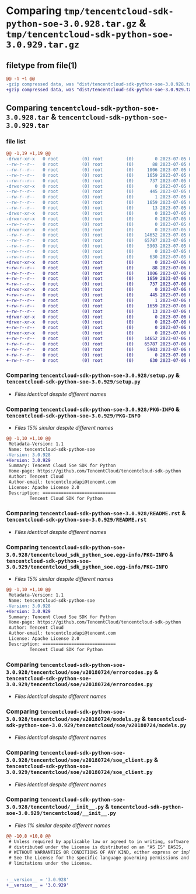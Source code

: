 # Comparing `tmp/tencentcloud-sdk-python-soe-3.0.928.tar.gz` & `tmp/tencentcloud-sdk-python-soe-3.0.929.tar.gz`

## filetype from file(1)

```diff
@@ -1 +1 @@
-gzip compressed data, was "dist/tencentcloud-sdk-python-soe-3.0.928.tar", last modified: Wed Jul  5 00:32:30 2023, max compression
+gzip compressed data, was "dist/tencentcloud-sdk-python-soe-3.0.929.tar", last modified: Thu Jul  6 00:33:18 2023, max compression
```

## Comparing `tencentcloud-sdk-python-soe-3.0.928.tar` & `tencentcloud-sdk-python-soe-3.0.929.tar`

### file list

```diff
@@ -1,19 +1,19 @@
-drwxr-xr-x   0 root         (0) root         (0)        0 2023-07-05 00:32:30.000000 tencentcloud-sdk-python-soe-3.0.928/
--rw-r--r--   0 root         (0) root         (0)       88 2023-07-05 00:32:30.000000 tencentcloud-sdk-python-soe-3.0.928/setup.cfg
--rw-r--r--   0 root         (0) root         (0)     1006 2023-07-05 00:32:30.000000 tencentcloud-sdk-python-soe-3.0.928/setup.py
--rw-r--r--   0 root         (0) root         (0)     1659 2023-07-05 00:32:30.000000 tencentcloud-sdk-python-soe-3.0.928/PKG-INFO
--rw-r--r--   0 root         (0) root         (0)      737 2023-07-05 00:32:30.000000 tencentcloud-sdk-python-soe-3.0.928/README.rst
-drwxr-xr-x   0 root         (0) root         (0)        0 2023-07-05 00:32:30.000000 tencentcloud-sdk-python-soe-3.0.928/tencentcloud_sdk_python_soe.egg-info/
--rw-r--r--   0 root         (0) root         (0)      445 2023-07-05 00:32:30.000000 tencentcloud-sdk-python-soe-3.0.928/tencentcloud_sdk_python_soe.egg-info/SOURCES.txt
--rw-r--r--   0 root         (0) root         (0)        1 2023-07-05 00:32:30.000000 tencentcloud-sdk-python-soe-3.0.928/tencentcloud_sdk_python_soe.egg-info/dependency_links.txt
--rw-r--r--   0 root         (0) root         (0)     1659 2023-07-05 00:32:30.000000 tencentcloud-sdk-python-soe-3.0.928/tencentcloud_sdk_python_soe.egg-info/PKG-INFO
--rw-r--r--   0 root         (0) root         (0)       13 2023-07-05 00:32:30.000000 tencentcloud-sdk-python-soe-3.0.928/tencentcloud_sdk_python_soe.egg-info/top_level.txt
-drwxr-xr-x   0 root         (0) root         (0)        0 2023-07-05 00:32:30.000000 tencentcloud-sdk-python-soe-3.0.928/tencentcloud/
-drwxr-xr-x   0 root         (0) root         (0)        0 2023-07-05 00:32:30.000000 tencentcloud-sdk-python-soe-3.0.928/tencentcloud/soe/
--rw-r--r--   0 root         (0) root         (0)        0 2023-07-05 00:32:30.000000 tencentcloud-sdk-python-soe-3.0.928/tencentcloud/soe/__init__.py
-drwxr-xr-x   0 root         (0) root         (0)        0 2023-07-05 00:32:30.000000 tencentcloud-sdk-python-soe-3.0.928/tencentcloud/soe/v20180724/
--rw-r--r--   0 root         (0) root         (0)    14652 2023-07-05 00:32:30.000000 tencentcloud-sdk-python-soe-3.0.928/tencentcloud/soe/v20180724/errorcodes.py
--rw-r--r--   0 root         (0) root         (0)    65787 2023-07-05 00:32:30.000000 tencentcloud-sdk-python-soe-3.0.928/tencentcloud/soe/v20180724/models.py
--rw-r--r--   0 root         (0) root         (0)     5903 2023-07-05 00:32:30.000000 tencentcloud-sdk-python-soe-3.0.928/tencentcloud/soe/v20180724/soe_client.py
--rw-r--r--   0 root         (0) root         (0)        0 2023-07-05 00:32:30.000000 tencentcloud-sdk-python-soe-3.0.928/tencentcloud/soe/v20180724/__init__.py
--rw-r--r--   0 root         (0) root         (0)      630 2023-07-05 00:32:30.000000 tencentcloud-sdk-python-soe-3.0.928/tencentcloud/__init__.py
+drwxr-xr-x   0 root         (0) root         (0)        0 2023-07-06 00:33:18.000000 tencentcloud-sdk-python-soe-3.0.929/
+-rw-r--r--   0 root         (0) root         (0)       88 2023-07-06 00:33:18.000000 tencentcloud-sdk-python-soe-3.0.929/setup.cfg
+-rw-r--r--   0 root         (0) root         (0)     1006 2023-07-06 00:33:18.000000 tencentcloud-sdk-python-soe-3.0.929/setup.py
+-rw-r--r--   0 root         (0) root         (0)     1659 2023-07-06 00:33:18.000000 tencentcloud-sdk-python-soe-3.0.929/PKG-INFO
+-rw-r--r--   0 root         (0) root         (0)      737 2023-07-06 00:33:18.000000 tencentcloud-sdk-python-soe-3.0.929/README.rst
+drwxr-xr-x   0 root         (0) root         (0)        0 2023-07-06 00:33:18.000000 tencentcloud-sdk-python-soe-3.0.929/tencentcloud_sdk_python_soe.egg-info/
+-rw-r--r--   0 root         (0) root         (0)      445 2023-07-06 00:33:18.000000 tencentcloud-sdk-python-soe-3.0.929/tencentcloud_sdk_python_soe.egg-info/SOURCES.txt
+-rw-r--r--   0 root         (0) root         (0)        1 2023-07-06 00:33:18.000000 tencentcloud-sdk-python-soe-3.0.929/tencentcloud_sdk_python_soe.egg-info/dependency_links.txt
+-rw-r--r--   0 root         (0) root         (0)     1659 2023-07-06 00:33:18.000000 tencentcloud-sdk-python-soe-3.0.929/tencentcloud_sdk_python_soe.egg-info/PKG-INFO
+-rw-r--r--   0 root         (0) root         (0)       13 2023-07-06 00:33:18.000000 tencentcloud-sdk-python-soe-3.0.929/tencentcloud_sdk_python_soe.egg-info/top_level.txt
+drwxr-xr-x   0 root         (0) root         (0)        0 2023-07-06 00:33:18.000000 tencentcloud-sdk-python-soe-3.0.929/tencentcloud/
+drwxr-xr-x   0 root         (0) root         (0)        0 2023-07-06 00:33:18.000000 tencentcloud-sdk-python-soe-3.0.929/tencentcloud/soe/
+-rw-r--r--   0 root         (0) root         (0)        0 2023-07-06 00:33:18.000000 tencentcloud-sdk-python-soe-3.0.929/tencentcloud/soe/__init__.py
+drwxr-xr-x   0 root         (0) root         (0)        0 2023-07-06 00:33:18.000000 tencentcloud-sdk-python-soe-3.0.929/tencentcloud/soe/v20180724/
+-rw-r--r--   0 root         (0) root         (0)    14652 2023-07-06 00:33:18.000000 tencentcloud-sdk-python-soe-3.0.929/tencentcloud/soe/v20180724/errorcodes.py
+-rw-r--r--   0 root         (0) root         (0)    65787 2023-07-06 00:33:18.000000 tencentcloud-sdk-python-soe-3.0.929/tencentcloud/soe/v20180724/models.py
+-rw-r--r--   0 root         (0) root         (0)     5903 2023-07-06 00:33:18.000000 tencentcloud-sdk-python-soe-3.0.929/tencentcloud/soe/v20180724/soe_client.py
+-rw-r--r--   0 root         (0) root         (0)        0 2023-07-06 00:33:18.000000 tencentcloud-sdk-python-soe-3.0.929/tencentcloud/soe/v20180724/__init__.py
+-rw-r--r--   0 root         (0) root         (0)      630 2023-07-06 00:33:18.000000 tencentcloud-sdk-python-soe-3.0.929/tencentcloud/__init__.py
```

### Comparing `tencentcloud-sdk-python-soe-3.0.928/setup.py` & `tencentcloud-sdk-python-soe-3.0.929/setup.py`

 * *Files identical despite different names*

### Comparing `tencentcloud-sdk-python-soe-3.0.928/PKG-INFO` & `tencentcloud-sdk-python-soe-3.0.929/PKG-INFO`

 * *Files 15% similar despite different names*

```diff
@@ -1,10 +1,10 @@
 Metadata-Version: 1.1
 Name: tencentcloud-sdk-python-soe
-Version: 3.0.928
+Version: 3.0.929
 Summary: Tencent Cloud Soe SDK for Python
 Home-page: https://github.com/TencentCloud/tencentcloud-sdk-python
 Author: Tencent Cloud
 Author-email: tencentcloudapi@tencent.com
 License: Apache License 2.0
 Description: ============================
         Tencent Cloud SDK for Python
```

### Comparing `tencentcloud-sdk-python-soe-3.0.928/README.rst` & `tencentcloud-sdk-python-soe-3.0.929/README.rst`

 * *Files identical despite different names*

### Comparing `tencentcloud-sdk-python-soe-3.0.928/tencentcloud_sdk_python_soe.egg-info/PKG-INFO` & `tencentcloud-sdk-python-soe-3.0.929/tencentcloud_sdk_python_soe.egg-info/PKG-INFO`

 * *Files 15% similar despite different names*

```diff
@@ -1,10 +1,10 @@
 Metadata-Version: 1.1
 Name: tencentcloud-sdk-python-soe
-Version: 3.0.928
+Version: 3.0.929
 Summary: Tencent Cloud Soe SDK for Python
 Home-page: https://github.com/TencentCloud/tencentcloud-sdk-python
 Author: Tencent Cloud
 Author-email: tencentcloudapi@tencent.com
 License: Apache License 2.0
 Description: ============================
         Tencent Cloud SDK for Python
```

### Comparing `tencentcloud-sdk-python-soe-3.0.928/tencentcloud/soe/v20180724/errorcodes.py` & `tencentcloud-sdk-python-soe-3.0.929/tencentcloud/soe/v20180724/errorcodes.py`

 * *Files identical despite different names*

### Comparing `tencentcloud-sdk-python-soe-3.0.928/tencentcloud/soe/v20180724/models.py` & `tencentcloud-sdk-python-soe-3.0.929/tencentcloud/soe/v20180724/models.py`

 * *Files identical despite different names*

### Comparing `tencentcloud-sdk-python-soe-3.0.928/tencentcloud/soe/v20180724/soe_client.py` & `tencentcloud-sdk-python-soe-3.0.929/tencentcloud/soe/v20180724/soe_client.py`

 * *Files identical despite different names*

### Comparing `tencentcloud-sdk-python-soe-3.0.928/tencentcloud/__init__.py` & `tencentcloud-sdk-python-soe-3.0.929/tencentcloud/__init__.py`

 * *Files 1% similar despite different names*

```diff
@@ -10,8 +10,8 @@
 # Unless required by applicable law or agreed to in writing, software
 # distributed under the License is distributed on an "AS IS" BASIS,
 # WITHOUT WARRANTIES OR CONDITIONS OF ANY KIND, either express or implied.
 # See the License for the specific language governing permissions and
 # limitations under the License.
 
 
-__version__ = '3.0.928'
+__version__ = '3.0.929'
```

